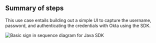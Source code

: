 ## Summary of steps

This use case entails building out a simple UI to capture the username, password, and authenticating the credentials with Okta using the SDK.

<div class="common-image-format">

![Basic sign in sequence diagram for Java SDK](/img/oie-embedded-sdk/oie-embedded-sdk-use-case-simple-sign-on-seq-java.png "Basic sign in sequence diagram for Java SDK")

</div>
